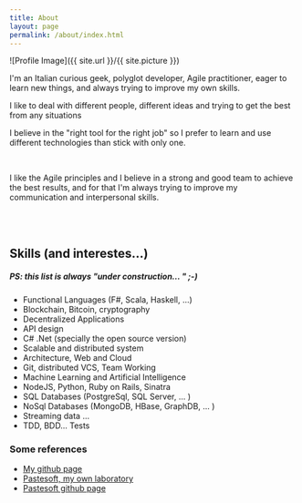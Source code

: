 ```yaml
---
title: About
layout: page
permalink: /about/index.html
---
```

![Profile Image]({{ site.url }}/{{ site.picture }})

<p>I'm an Italian curious geek, polyglot developer, Agile practitioner, eager to learn new things, 
and always trying to improve my own skills.</p>
<p>I like to deal with different people, different ideas and trying to get the best from
any situations</p>
<p>I believe in the "right tool for the right job" so I prefer to learn and use different technologies than stick with only one.
</p>
</br>
<p>
I like the Agile principles and I believe in a strong and good team to achieve the best results, 
and for that I'm always trying to improve my communication and interpersonal skills.
</p>
<br>
</br>
<h2>Skills (and interestes...)</h2>
<h5>PS: this list is always "under construction... " ;-) </h5>
<p>  </p>
<p>  </p>
<ul class="skill-list">
	<li>Functional Languages (F#, Scala, Haskell, ...)</li>
	<li>Blockchain, Bitcoin, cryptography</li>
	<li>Decentralized Applications</li>
	<li>API design</li>
	<li>C# .Net (specially the open source version)</li>
	<li>Scalable and distributed system</li>
	<li>Architecture, Web and Cloud</li>
	<li>Git, distributed VCS, Team Working</li>
	<li>Machine Learning and Artificial Intelligence</li>
	<li>NodeJS, Python, Ruby on Rails, Sinatra</li>
	<li>SQL Databases (PostgreSql, SQL Server, ... )</li>
	<li>NoSql Databases (MongoDB, HBase, GraphDB, ... )</li>
	<li>Streaming data ... </li>
	<li>TDD, BDD... Tests</li>
</ul>

<h3>Some references</h3>

<ul>
	<li><a href="https://github.com/palutz">My github page</a></li>
	<li><a href="http://www.pastesoft.com">Pastesoft, my own laboratory</a></li>
	<li><a href="https://github.com/pastesoft">Pastesoft github page</a></li>
</ul>
